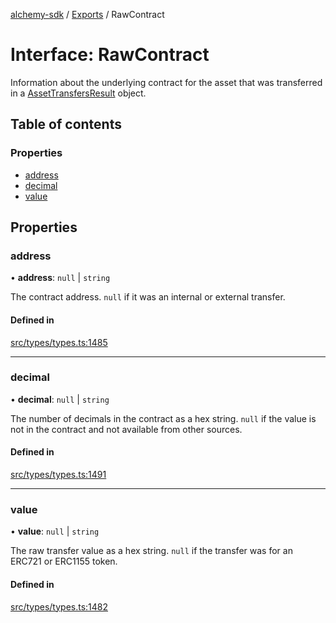 [alchemy-sdk](../README.md) / [Exports](../modules.md) / RawContract

# Interface: RawContract

Information about the underlying contract for the asset that was transferred
in a [AssetTransfersResult](AssetTransfersResult.md) object.

## Table of contents

### Properties

- [address](RawContract.md#address)
- [decimal](RawContract.md#decimal)
- [value](RawContract.md#value)

## Properties

### address

• **address**: ``null`` \| `string`

The contract address. `null` if it was an internal or external transfer.

#### Defined in

[src/types/types.ts:1485](https://github.com/alchemyplatform/alchemy-sdk-js/blob/905f87c/src/types/types.ts#L1485)

___

### decimal

• **decimal**: ``null`` \| `string`

The number of decimals in the contract as a hex string. `null` if the value
is not in the contract and not available from other sources.

#### Defined in

[src/types/types.ts:1491](https://github.com/alchemyplatform/alchemy-sdk-js/blob/905f87c/src/types/types.ts#L1491)

___

### value

• **value**: ``null`` \| `string`

The raw transfer value as a hex string. `null` if the transfer was for an
ERC721 or ERC1155 token.

#### Defined in

[src/types/types.ts:1482](https://github.com/alchemyplatform/alchemy-sdk-js/blob/905f87c/src/types/types.ts#L1482)

